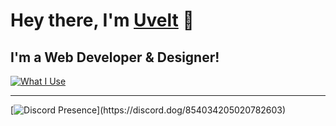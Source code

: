 # Hey there, I'm [Uvelt](https://uvelt.xyz) 👋

## I'm a Web Developer & Designer!
[![What I Use](https://skillicons.dev/icons?i=js,html,css,vscode,visualstudio,tailwind,react,ps,pr,nextjs,figma)]()

<hr>

[![Discord Presence](https://lanyard.cnrad.dev/api/854034205020782603?borderRadius=5px&idleMessage=Chillin%27&bg=a&animated=true;)](https://discord.dog/854034205020782603)
